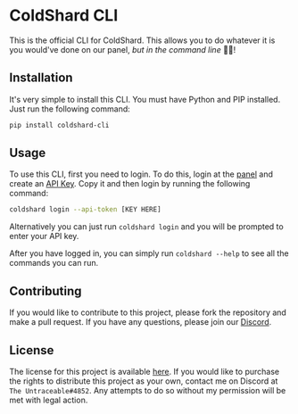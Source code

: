 # ColdShard CLI
This is the official CLI for ColdShard. This allows you to do whatever it is you would've done on our panel, *but in the command line* 🤯🎉!

## Installation
It's very simple to install this CLI. You must have Python and PIP installed. Just run the following command:
```bash
pip install coldshard-cli
```

## Usage
To use this CLI, first you need to login. To do this, login at the [panel](https://panel.coldshard.com) and create an [API Key](https://panel.coldshard.com/account/api). Copy it and then login by running the following command:
```bash
coldshard login --api-token [KEY HERE]
```
Alternatively you can just run `coldshard login` and you will be prompted to enter your API key.

After you have logged in, you can simply run `coldshard --help` to see all the commands you can run.

## Contributing
If you would like to contribute to this project, please fork the repository and make a pull request. If you have any questions, please join our [Discord](https://discord.gg/coldshard).

## License
The license for this project is available [here](./LICENSE). If you would like to purchase the rights to distribute this project as your own, contact me on Discord at `The Untraceable#4852`. Any attempts to do so without my permission will be met with legal action.
